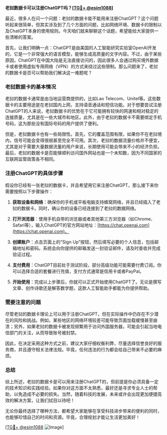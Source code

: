 **老挝数据卡可以注册ChatGPT吗？[[TG💪+ @esim1088](https://t.me/s/esim1088)]**

最近，很多人在问一个问题：老挝的数据卡能不能用来注册ChatGPT？这个问题听起来很简单，但其实涉及到了几个方面的问题，比如网络环境、数据卡的限制以及ChatGPT本身的使用规则。今天咱们就来聊聊这个话题，希望能给大家提供一些清晰的答案。

首先，让我们明确一点：ChatGPT是由美国的人工智能研究实验室OpenAI开发的，它是一个非常强大的语言模型，能够生成高质量的文字内容。不过，由于某些原因，ChatGPT在中国大陆是无法直接访问的，因此很多人会通过购买境外数据卡或者使用虚拟专用网络（VPN）的方式来绕过这些限制。那么问题来了，老挝的数据卡是否可以帮助我们解决这一难题呢？

### 老挝数据卡的基本情况

老挝的数据卡通常是由当地运营商提供的，比如Lao Telecom、Unitel等。这些数据卡的主要用途是在老挝国内上网，支持语音通话和短信功能。对于想要尝试注册ChatGPT的人来说，老挝数据卡的优势在于它可能拥有较快的网速和相对稳定的连接质量，尤其是在一些大城市和地区。此外，由于老挝的数据卡不需要绑定手机号码，这为那些没有国际号码的用户提供了便利。

但是，老挝数据卡也有一些局限性。首先，它的覆盖范围有限，如果你不在老挝境内，信号可能会变得很弱甚至完全不可用。其次，老挝的数据流量价格并不便宜，尤其是对于需要大量数据流量的用户来说，长期使用可能会带来不小的经济负担。最后，老挝的数据卡是否能够顺利访问国外网站也是一个未知数，因为不同国家的互联网监管政策各不相同。

### 注册ChatGPT的具体步骤

假设你已经有一张老挝的数据卡，并且希望用它来注册ChatGPT，那么接下来你需要按照以下步骤操作：

1. **获取设备和网络**：确保你的手机或平板电脑支持蜂窝网络，并且已经插入了老挝的数据卡。同时，确认你的设备已经连接到了老挝的数据网络。

2. **打开浏览器**：使用手机自带的浏览器或者其他第三方浏览器（如Chrome、Safari等），输入ChatGPT的官方网站地址：[https://chat.openai.com](https://chat.openai.com)。

3. **创建账户**：点击页面上的“Sign Up”按钮，然后填写必要的个人信息，包括邮箱地址和密码。系统会向你提供的邮箱发送一封验证邮件，请及时查收并完成验证过程。

4. **支付费用**：ChatGPT目前处于测试阶段，部分高级功能可能需要付费订阅。你可以选择合适的套餐进行充值，支付方式通常是信用卡或者PayPal。

5. **开始使用**：完成以上步骤后，你就可以正式开始使用ChatGPT了。无论是撰写文章、创作诗歌还是解答数学题，这款人工智能助手都能为你提供帮助。

### 需要注意的问题

尽管老挝的数据卡理论上可以用于注册ChatGPT，但在实际操作中仍存在不少潜在的风险和挑战。例如，某些地区的网络环境较差可能导致页面加载缓慢甚至崩溃；另外，如果老挝的数据卡被发现频繁用于访问外国服务器，可能会引起当地电信部门的关注，从而导致账号被封禁。

因此，在决定采用这种方式之前，建议大家仔细权衡利弊，尽量选择信誉良好的服务商，并且遵守相关法律法规。毕竟，任何违法的行为都会给自己带来不必要的麻烦。

### 总结

综上所述，老挝的数据卡是可以用来注册ChatGPT的，但前提是你必须具备一定的技术知识和实践经验。如果你对这方面不太熟悉，最好还是寻求专业人士的帮助，以免造成不必要的损失。当然，随着科技的发展，未来或许会出现更加便捷高效的解决方案，让我们拭目以待吧！

无论你最终选择了哪种方法，都希望大家能够在享受科技进步带来的便利的同时，也能够珍惜自己的时间和资源。毕竟，合理规划才能让生活更加美好！

[[TG💪+ @esim1088](https://t.me/s/esim1088) ![Image](https://i.postimg.cc/4NQfJmqS/Snipaste-2025-05-13-00-14-12.png)]